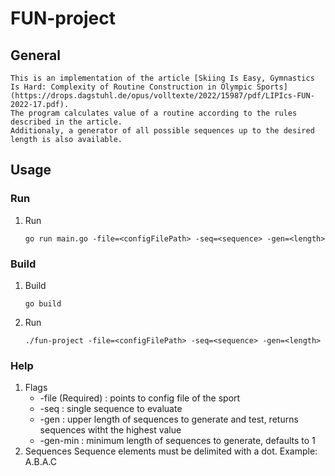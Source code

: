 # FUN-project
## General
    This is an implementation of the article [Skiing Is Easy, Gymnastics Is Hard: Complexity of Routine Construction in Olympic Sports](https://drops.dagstuhl.de/opus/volltexte/2022/15987/pdf/LIPIcs-FUN-2022-17.pdf).
    The program calculates value of a routine according to the rules described in the article.
    Additionaly, a generator of all possible sequences up to the desired length is also available.
## Usage
### Run
1. Run
    ```shell
   go run main.go -file=<configFilePath> -seq=<sequence> -gen=<length>
    ```
### Build
1. Build
    ```shell
   go build
    ```
2. Run
    ```shell
   ./fun-project -file=<configFilePath> -seq=<sequence> -gen=<length>
    ```

### Help
1. Flags
    * -file (Required) : points to config file of the sport
    * -seq : single sequence to evaluate
    * -gen : upper length of sequences to generate and test, returns sequences witht the highest value
    * -gen-min : minimum length of sequences to generate, defaults to 1
2. Sequences
    Sequence elements must be delimited with a dot.
    Example: A.B.A.C
